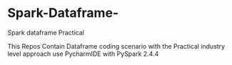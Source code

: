 # Spark-Dataframe-
Spark dataframe Practical

This Repos Contain Dataframe coding scenario with the Practical industry level approach
use PycharmIDE with PySpark 2.4.4  
